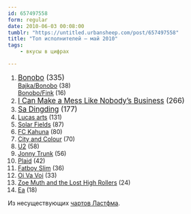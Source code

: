 ```yaml
---
id: 657497558
form: regular
date: 2010-06-03 00:08:00
tumblr: "https://untitled.urbansheep.com/post/657497558"
title: "Топ исполнителей — май 2010"
tags:
    - вкусы в цифрах

---
```


<ol><li><big><a rel="nofollow" href="http://www.last.fm/music/Bonobo">Bonobo</a> (335)</big><br/><a rel="nofollow" href="http://www.last.fm/music/+noredirect/Bajka%252FBonobo">Bajka/Bonobo</a> (38)<br/><a rel="nofollow" href="http://www.last.fm/music/+noredirect/Bonobo%252FFink">Bonobo/Fink</a> (16)</li>
<li><big><a rel="nofollow" href="http://www.last.fm/music/I+Can+Make+a+Mess+Like+Nobody%27s+Business">I Can Make a Mess Like Nobody&rsquo;s Business</a> (266)</big></li>
<li><big><a rel="nofollow" href="http://www.last.fm/music/Sa+Dingding">Sa Dingding</a> (177)</big></li>
<li><a rel="nofollow" href="http://www.last.fm/music/Lucas+arts">Lucas arts</a> (131)</li>
<li><a rel="nofollow" href="http://www.last.fm/music/Solar+Fields">Solar Fields</a> (87)</li>
<li><a rel="nofollow" href="http://www.last.fm/music/+noredirect/FC+Kahuna">FC Kahuna</a> (80)</li>
<li><a rel="nofollow" href="http://www.last.fm/music/City+and+Colour">City and Colour</a> (70)</li>

<li><a rel="nofollow" href="http://www.last.fm/music/U2">U2</a> (58)</li>
<li><a rel="nofollow" href="http://www.last.fm/music/Jonny+Trunk">Jonny Trunk</a> (56)</li>
<li><a rel="nofollow" href="http://www.last.fm/music/Plaid">Plaid</a> (42)</li>

<li><a rel="nofollow" href="http://www.last.fm/music/Fatboy+Slim">Fatboy Slim</a> (36)</li>
<li><a rel="nofollow" href="http://www.last.fm/music/Oi+Va+Voi">Oi Va Voi</a> (33)</li>
<li><a rel="nofollow" href="http://www.last.fm/music/Zoe+Muth+and+the+Lost+High+Rollers">Zoe Muth and the Lost High Rollers</a> (24)</li>
<li><a rel="nofollow" href="http://www.last.fm/music/Ea">Ea</a> (18)</li>
</ol><p>Из несуществующих <a href="http://www.last.fm/user/urbansheep/charts">чартов Ластфма</a>.</p>

